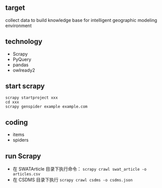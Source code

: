 ## target
collect data to build knowledge base for intelligent geographic modeling environment

## technology
- Scrapy
- PyQuery
- pandas
- owlready2

## start scrapy
```shell
scrapy startproject xxx
cd xxx
scrapy genspider example example.com
```

## coding
- items
- spiders


## run  Scrapy
- 在 SWATArticle 目录下执行命令：
  `scrapy crawl swat_article -o articles.csv`
- 在 CSDMS 目录下执行
  `scrapy crawl csdms -o csdms.json`
